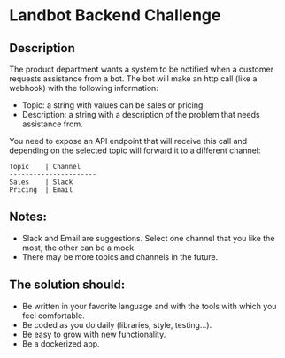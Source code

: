# Landbot Backend Challenge

## Description

The product department wants a system to be notified when a customer requests assistance from a bot. The bot will make an http call (like a webhook) with the following information:

- Topic: a string with values can be sales or pricing
- Description: a string with a description of the problem that needs assistance from.

You need to expose an API endpoint that will receive this call and depending on the selected topic will forward it to a different channel:

```
Topic    | Channel
----------------------
Sales    | Slack
Pricing  | Email
```

## Notes:

- Slack and Email are suggestions. Select one channel that you like the most, the other can be a mock.
- There may be more topics and channels in the future.

## The solution should:

- Be written in your favorite language and with the tools with which you feel comfortable.
- Be coded as you do daily (libraries, style, testing...).
- Be easy to grow with new functionality.
- Be a dockerized app.
